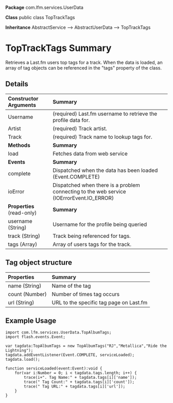 **Package**      com.lfm.services.UserData

**Class**        public class TopTrackTags

**Inheritance**  AbstractService --> AbstractUserData --> TopTrackTags


# TopTrackTags Summary #

Retrieves a Last.fm users top tags for a track. When the data is loaded, an array of tag objects can be referenced in the "tags" property of the class.


## Details ##

| **Constructor Arguments** | **Summary** |
|:--------------------------|:------------|
| Username                  | (required) Last.fm username to retrieve the profile data for. |
| Artist                    | (required) Track artist. |
| Track                     | (required) Track name to lookup tags for. |
| **Methods**               | **Summary** |
| load                      | Fetches data from web service |
| **Events**                | **Summary** |
| complete                  | Dispatched when the data has been loaded (Event.COMPLETE) |
| ioError                   | Dispatched when there is a problem connecting to the web service (IOErrorEvent.IO\_ERROR) |
| **Properties** (read-only) | **Summary** |
| username (String)         | Username for the profile being queried |
| track (String)            | Track being referenced for tags. |
| tags (Array)              | Array of users tags for the track. |

## Tag object structure ##

| **Properties** | **Summary** |
|:---------------|:------------|
| name (String)  | Name of the tag |
| count (Number) | Number of times tag occurs |
| url (String)   | URL to the specific tag page on Last.fm |


## Example Usage ##

```
import com.lfm.services.UserData.TopAlbumTags;
import flash.events.Event;

var tagdata:TopAlbumTags = new TopAlbumTags("RJ","Metallica","Ride the Lightning");
tagdata.addEventListener(Event.COMPLETE, serviceLoaded);
tagdata.load();

function serviceLoaded(event:Event):void {
    for(var i:Number = 0; i < tagdata.tags.length; i++) {
        trace(i+". Tag Name:" + tagdata.tags[i]['name']);
        trace(" Tag Count:" + tagdata.tags[i]['count']);
        trace(" Tag URL:" + tagdata.tags[i]['url']);
    }
}
```


